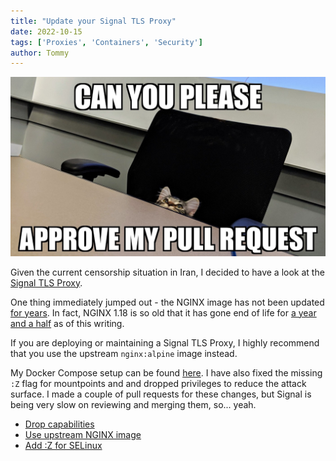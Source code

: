 ```yaml
---
title: "Update your Signal TLS Proxy"
date: 2022-10-15
tags: ['Proxies', 'Containers', 'Security']
author: Tommy
---
```


![Signal](/images/plz-merge.jpg)

Given the current censorship situation in Iran, I decided to have a look at the [Signal TLS Proxy](https://github.com/signalapp/Signal-TLS-Proxy).

One thing immediately jumped out - the NGINX image has not been updated [for years](https://github.com/signalapp/Signal-TLS-Proxy/blob/ac94d6b869f942ec05d7ef76840287a1d1f487f9/nginx-relay/Dockerfile#L9). In fact, NGINX 1.18 is so old that it has gone end of life for [a year and a half](https://endoflife.date/nginx) as of this writing.

If you are deploying or maintaining a Signal TLS Proxy, I highly recommend that you use the upstream `nginx:alpine` image instead.

My Docker Compose setup can be found [here](https://github.com/tommytran732/Signal-TLS-Proxy). I have also fixed the missing `:Z` flag for mountpoints and and dropped privileges to reduce the attack surface. I made a couple of pull requests for these changes, but Signal is being very slow on reviewing and merging them, so... yeah.

- [Drop capabilities](https://github.com/signalapp/Signal-TLS-Proxy/pull/24)
- [Use upstream NGINX image](https://github.com/signalapp/Signal-TLS-Proxy/pull/23)
- [Add :Z for SELinux](https://github.com/signalapp/Signal-TLS-Proxy/pull/22)
